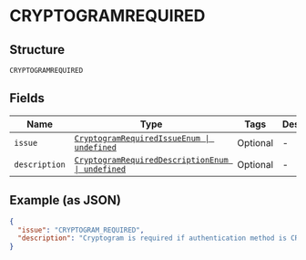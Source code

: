 
# CRYPTOGRAMREQUIRED

## Structure

`CRYPTOGRAMREQUIRED`

## Fields

| Name | Type | Tags | Description |
|  --- | --- | --- | --- |
| `issue` | [`CryptogramRequiredIssueEnum \| undefined`](../../doc/models/cryptogram-required-issue-enum.md) | Optional | - |
| `description` | [`CryptogramRequiredDescriptionEnum \| undefined`](../../doc/models/cryptogram-required-description-enum.md) | Optional | - |

## Example (as JSON)

```json
{
  "issue": "CRYPTOGRAM_REQUIRED",
  "description": "Cryptogram is required if authentication method is CRYPTOGRAM 3DS."
}
```


